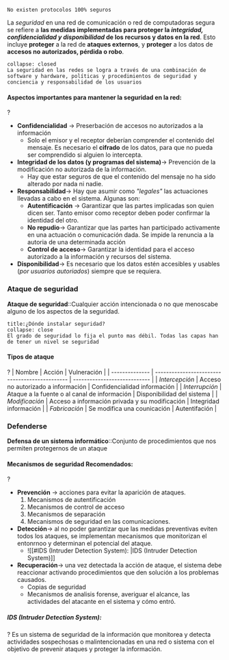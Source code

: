 ```ad-seealso
No existen protocolos 100% seguros
```


La *seguridad* en una red de comunicación o red de computadoras segura se refiere a **las medidas implementadas para proteger la *integridad, confidencialidad y disponibilidad* de los recursos y datos en la red**. Esto incluye **proteger** a la red de **ataques externos**, y **proteger** a los datos de **accesos no autorizados, pérdida o robo**.
```ad-important
collapse: closed
La seguridad en las redes se logra a través de una combinación de software y hardware, políticas y procedimientos de seguridad y conciencia y responsabilidad de los usuarios
```
<!--SR:!2024-01-29,1,210!2000-01-01,1,250!2024-01-29,1,210!2000-01-01,1,250!2024-01-29,1,210-->

#### Aspectos importantes para mantener la seguridad en la red:
?
- **Confidencialidad** -> Preserbación de accesos no autorizados a la información
	- Solo el emisor y el receptor deberían comprender el contenido del mensaje. Es necesario el **cifrado** de los datos, para que no pueda ser comprendido si alguien lo intercepta.
- **Integridad de los datos (y programas del sistema)**-> Prevención de la modificación no autorizada de la información.
	- Hay que estar seguros de que el contenido del mensaje no ha sido alterado por nada ni nadie.
- **Responsabilidad**-> Hay que asumir como *"legales"* las actuaciones llevadas a cabo en el sistema. Algunas son:
	- **Autentificación** -> Garantizar que las partes implicadas son quien dicen ser. Tanto emisor como receptor deben poder confirmar la identidad del otro.
	- **No repudio**-> Garantizar que las partes han participado activamente en una actuación o comunicación dada. Se impide la renuncia a la autoria de una determinada acción
	- **Control de acceso**-> Garantizar la identidad para el acceso autorizado a la información y recursos del sistema.
- **Disponibilidad**-> Es necesario que los datos estén accesibles y usables (*por usuarios autoriados*) siempre que se requiera. <!--SR:!2024-01-09,1,230-->

### Ataque de seguridad

**Ataque de seguridad**::Cualquier acción intencionada o no que menoscabe alguno de los aspectos de la seguridad. <!--SR:!2024-02-13,16,290-->

```ad-info
title:¿Dónde instalar seguridad?
collapse: close
El grado de seguridad lo fija el punto mas débil. Todas las capas han de tener un nivel se seguridad
```


#### Tipos de ataque
?
| Nombre         | Acción                                         | Vulneración                  |
| -------------- | ---------------------------------------------- | ---------------------------- |
| *Intercepción* | Acceso no autorizado a información             | Confidencialidad información |
| *Interrupción* | Ataque a la fuente o al canal de información   | Disponibilidad del sistema   |
| *Modificación* | Acceso a información privada y su modificación | Integridad información       |
| *Fabricación*  | Se modifica una counicación                    | Autentifación                | <!--SR:!2024-01-29,1,210-->


### Defenderse

**Defensa de un sistema informático**::Conjunto de procedimientos que nos permiten protegernos de un ataque <!--SR:!2024-01-30,2,230-->

#### Mecanismos de seguridad Recomendados:
?
- **Prevención** -> acciones para evitar la aparición de ataques.
	1. Mecanismos de autentificación
	2. Mecanismos de control de acceso
	3. Mecanismos de separación
	4. Mecanismos de seguridad en las comunicaciones.
- **Detección**-> al no poder garantizar que las medidas preventivas eviten todos los ataques, se implementan mecanismos que monitorizan el entonrnoo y determinan el potencial del ataque.
	- ![[#IDS (Intruder Detection System): |IDS (Intruder Detection System)]]
- **Recuperación**-> una vez detectada la acción de ataque, el sistema debe reaccionar activando procedimientos que den solución a los problemas causados.
	- Copias de seguridad
	- Mecanismos de analisis forense, averiguar el alcance, las actividades del atacante en el sistema y cómo entró. <!--SR:!2024-01-30,2,250-->

##### IDS (Intruder Detection System):
?
Es un sistema de seguridad de la información que monitorea y detecta actividades sospechosas o malintencionadas en una red o sistema con el objetivo de prevenir ataques y proteger la información. <!--SR:!2024-01-30,2,230-->
